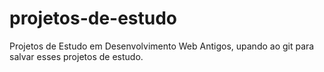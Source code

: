 # projetos-de-estudo
Projetos de Estudo em Desenvolvimento Web Antigos, upando ao git para salvar esses projetos de estudo.
